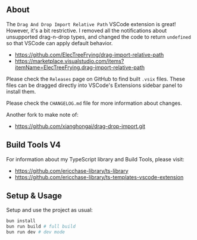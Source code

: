 ## About

The `Drag And Drop Import Relative Path` VSCode extension is great! However, it's a bit restrictive. I removed all the notifications about unsupported drag-n-drop types, and changed the code to return `undefined` so that VSCode can apply default behavior.

- https://github.com/ElecTreeFrying/drag-import-relative-path
- https://marketplace.visualstudio.com/items?itemName=ElecTreeFrying.drag-import-relative-path

Please check the `Releases` page on GitHub to find built `.vsix` files. These files can be dragged directly into VSCode's Extensions sidebar panel to install them.

Please check the `CHANGELOG.md` file for more information about changes.

Another fork to make note of:

- https://github.com/xianghongai/drag-drop-import.git

## Build Tools V4

For information about my TypeScript library and Build Tools, please visit:

- https://github.com/ericchase-library/ts-library
- https://github.com/ericchase-library/ts-templates-vscode-extension

## Setup & Usage

Setup and use the project as usual:

```bash
bun install
bun run build # full build
bun run dev # dev mode
```
